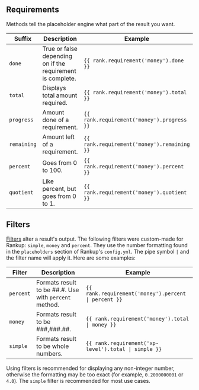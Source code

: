 ## Requirements

Methods tell the placeholder engine what part of the result you want.

Suffix | Description | Example
--- | --- | --- 
`done` | True or false depending on if the requirement is complete. | `{{ rank.requirement('money').done }}`
`total` | Displays total amount required. | `{{ rank.requirement('money').total }}`
`progress` | Amount done of a requirement. | `{{ rank.requirement('money').progress }}`
`remaining` | Amount left of a requirement. | `{{ rank.requirement('money').remaining }}`
`percent` | Goes from 0 to 100. | `{{ rank.requirement('money').percent }}`
`quotient` | Like percent, but goes from 0 to 1. | `{{ rank.requirement('money').quotient }}`

## Filters

[Filters](../Pebble/filters.html) alter a result's output. The following filters were custom-made for Rankup: `simple`, `money` and `percent`. They use the number formatting found in the `placeholders` section of Rankup's `config.yml`. The pipe symbol `|` and the filter name will apply it. Here are some examples:

Filter | Description | Example
------ | ----------- | -------
`percent` | Formats result to be ##.#. Use with `percent` method. | `{{ rank.requirement('money').percent \| percent }}`
`money` | Formats result to be ###,###.##. | `{{ rank.requirement('money').total \| money }}`
`simple` | Formats result to be whole numbers. | `{{ rank.requirement('xp-level').total \| simple }}`

Using filters is recommended for displaying any non-integer number, otherwise the formatting may be too exact (for example, `0.2000000001` or `4.0`). The `simple` filter is recommended for most use cases.
